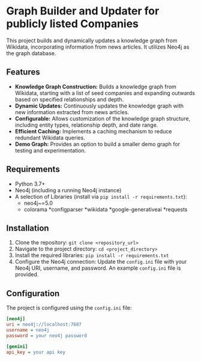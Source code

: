 # Graph Builder and Updater for publicly listed Companies

This project builds and dynamically updates a knowledge graph from Wikidata, incorporating information from news articles. It utilizes Neo4j as the graph database.

## Features

* **Knowledge Graph Construction:**  Builds a knowledge graph from Wikidata, starting with a list of seed companies and expanding outwards based on specified relationships and depth.
* **Dynamic Updates:**  Continuously updates the knowledge graph with new information extracted from news articles.
* **Configurable:**  Allows customization of the knowledge graph structure, including entity types, relationship depth, and date range.
* **Efficient Caching:**  Implements a caching mechanism to reduce redundant Wikidata queries.
* **Demo Graph:**  Provides an option to build a smaller demo graph for testing and experimentation.

## Requirements

* Python 3.7+
* Neo4j (including a running Neo4j instance)
* A selection of Libraries (install via `pip install -r requirements.txt`):
    * neo4j~=5.0
    * colorama
    *configparser
    *wikidata
    *google-generativeai
    *requests


## Installation

1. Clone the repository: `git clone <repository_url>`
2. Navigate to the project directory: `cd <project_directory>`
3. Install the required libraries: `pip install -r requirements.txt`
4. Configure the Neo4j connection: Update the `config.ini` file with your Neo4j URI, username, and password.  An example `config.ini` file is provided.

## Configuration

The project is configured using the `config.ini` file:

```ini
[neo4j]
uri = neo4j://localhost:7687
username = neo4j
password = your neo4j password

[gemini]
api_key = your api key